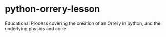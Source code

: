 # python-orrery-lesson
Educational Process covering the creation of an Orrery in python, and the underlying physics and code
